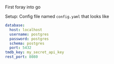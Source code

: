 First foray into go

Setup:
Config file named `config.yaml` that looks like
```yaml
database:
  host: localhost
  username: postgres
  password: postgres
  schema: postgres
  port: 5432
tmdb_key: my_secret_api_key
rest_port: 8080
```